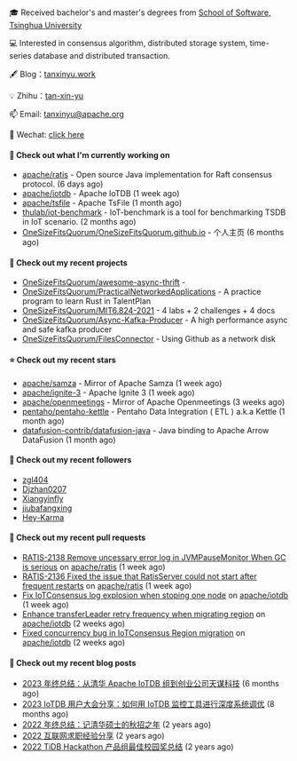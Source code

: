 🎓 Received bachelor's and master's degrees from [School of Software, Tsinghua University](https://www.thss.tsinghua.edu.cn/)

💻 Interested in consensus algorithm, distributed storage system, time-series database and distributed transaction.

🖋 Blog：[tanxinyu.work](https://tanxinyu.work)

💡 Zhihu：[tan-xin-yu](https://www.zhihu.com/people/tan-xin-yu-22)

📫 Email: [tanxinyu@apache.org](mailto:tanxinyu@apache.org)

💬 Wechat: [click here](https://github.com/LebronAl/LebronAl/issues/1)

#### 👷 Check out what I'm currently working on

- [apache/ratis](https://github.com/apache/ratis) - Open source Java implementation for Raft consensus protocol. (6 days ago)
- [apache/iotdb](https://github.com/apache/iotdb) - Apache IoTDB (1 week ago)
- [apache/tsfile](https://github.com/apache/tsfile) - Apache TsFile (1 month ago)
- [thulab/iot-benchmark](https://github.com/thulab/iot-benchmark) - IoT-benchmark is a tool for benchmarking TSDB in IoT scenario. (2 months ago)
- [OneSizeFitsQuorum/OneSizeFitsQuorum.github.io](https://github.com/OneSizeFitsQuorum/OneSizeFitsQuorum.github.io) - 个人主页 (6 months ago)

#### 🌱 Check out my recent projects

- [OneSizeFitsQuorum/awesome-async-thrift](https://github.com/OneSizeFitsQuorum/awesome-async-thrift) - 
- [OneSizeFitsQuorum/PracticalNetworkedApplications](https://github.com/OneSizeFitsQuorum/PracticalNetworkedApplications) - A practice program to learn Rust in TalentPlan
- [OneSizeFitsQuorum/MIT6.824-2021](https://github.com/OneSizeFitsQuorum/MIT6.824-2021) - 4 labs &#43; 2 challenges &#43; 4 docs
- [OneSizeFitsQuorum/Async-Kafka-Producer](https://github.com/OneSizeFitsQuorum/Async-Kafka-Producer) - A high performance async and safe kafka producer
- [OneSizeFitsQuorum/FilesConnector](https://github.com/OneSizeFitsQuorum/FilesConnector) - Using Github as a network disk

#### ⭐ Check out my recent stars

- [apache/samza](https://github.com/apache/samza) - Mirror of Apache Samza (1 week ago)
- [apache/ignite-3](https://github.com/apache/ignite-3) - Apache Ignite 3 (1 week ago)
- [apache/openmeetings](https://github.com/apache/openmeetings) - Mirror of Apache Openmeetings (3 weeks ago)
- [pentaho/pentaho-kettle](https://github.com/pentaho/pentaho-kettle) - Pentaho Data Integration ( ETL ) a.k.a Kettle (1 month ago)
- [datafusion-contrib/datafusion-java](https://github.com/datafusion-contrib/datafusion-java) - Java binding to Apache Arrow DataFusion (1 month ago)

#### 👯 Check out my recent followers

- [zgl404](https://github.com/zgl404)
- [Djzhan0207](https://github.com/Djzhan0207)
- [Xiangyinfly](https://github.com/Xiangyinfly)
- [jiubafangxing](https://github.com/jiubafangxing)
- [Hey-Karma](https://github.com/Hey-Karma)

#### 🔨 Check out my recent pull requests

- [RATIS-2138 Remove uncessary error log in JVMPauseMonitor When GC is serious](https://github.com/apache/ratis/pull/1133) on [apache/ratis](https://github.com/apache/ratis) (1 week ago)
- [RATIS-2136 Fixed the issue that RatisServer could not start after frequent restarts](https://github.com/apache/ratis/pull/1131) on [apache/ratis](https://github.com/apache/ratis) (1 week ago)
- [Fix IoTConsensus log explosion when stoping one node](https://github.com/apache/iotdb/pull/13101) on [apache/iotdb](https://github.com/apache/iotdb) (1 week ago)
- [Enhance transferLeader retry frequency when migrating region](https://github.com/apache/iotdb/pull/13098) on [apache/iotdb](https://github.com/apache/iotdb) (2 weeks ago)
- [Fixed concurrency bug in IoTConsensus Region migration](https://github.com/apache/iotdb/pull/13070) on [apache/iotdb](https://github.com/apache/iotdb) (2 weeks ago)

#### 📜 Check out my recent blog posts

- [2023 年终总结：从清华 Apache IoTDB 组到创业公司天谋科技](https://tanxinyu.work/2023-annual-summary/) (6 months ago)
- [2023 IoTDB 用户大会分享：如何用 IoTDB 监控工具进行深度系统调优](https://tanxinyu.work/2023-iotdb-submit/) (8 months ago)
- [2022 年终总结：记清华硕士的秋招之年](https://tanxinyu.work/2022-annual-summary/) (2 years ago)
- [2022 互联网求职经验分享](https://tanxinyu.work/2022-internet-job-hunting-experience-sharing/) (2 years ago)
- [2022 TiDB Hackathon 产品组最佳校园奖总结](https://tanxinyu.work/2022-tidb-hackathon/) (2 years ago)
